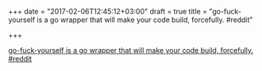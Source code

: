 +++
date = "2017-02-06T12:45:12+03:00"
draft = true
title = "go-fuck-yourself is a go wrapper that will make your code build, forcefully.  #reddit"

+++

<p><a href="https://t.co/UYv9AaKdC9">go-fuck-yourself is a go wrapper that will make your code build, forcefully.  #reddit</a></p>
